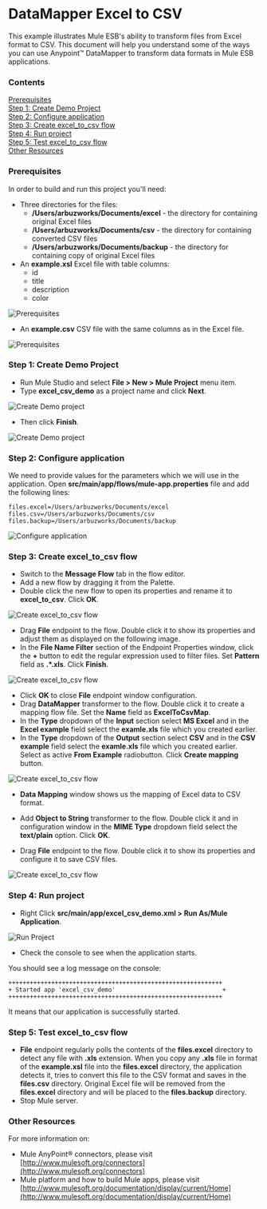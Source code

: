 # DataMapper Excel to CSV

This example illustrates Mule ESB's ability to transform files from Excel format to CSV. This document will help you understand some of the ways you can use Anypoint™ DataMapper to transform data formats in Mule ESB applications.

### Contents 

[Prerequisites](#prerequisites)  
[Step 1: Create Demo Project](#step-1-create-demo-project)  
[Step 2: Configure application](#step-2-configure-application)  
[Step 3: Create excel_to_csv flow](#step-3-create-excel_to_csv-flow)  
[Step 4: Run project](#step-4-run-project)  
[Step 5: Test excel_to_csv flow](#step-5-test-excel_to_csv-flow)  
[Other Resources](#other-resources)  


### Prerequisites

In order to build and run this project you'll need:

* Three directories for the files:
    - **/Users/arbuzworks/Documents/excel** - the directory for containing original Excel files
    - **/Users/arbuzworks/Documents/csv** - the directory for containing converted CSV files
    - **/Users/arbuzworks/Documents/backup** - the directory for containing copy of original Excel files
* An **example.xsl** Excel file with table columns:
    - id   
    - title   
    - description
    - color

![Prerequisites](images/step0-1.png)

* An **example.csv** CSV file with the same columns as in the Excel file.

![Prerequisites](images/step0-2.png)

### Step 1: Create Demo Project

* Run Mule Studio and select **File \> New \> Mule Project** menu item.  
* Type **excel_csv_demo** as a project name and click **Next**.  

![Create Demo project](images/step1-1.png)

* Then click **Finish**.

![Create Demo project](images/step1-2.png)

### Step 2: Configure application

We need to provide values for the parameters which we will use in the application. Open **src/main/app/flows/mule-app.properties** file and add the following lines:

```
files.excel=/Users/arbuzworks/Documents/excel
files.csv=/Users/arbuzworks/Documents/csv
files.backup=/Users/arbuzworks/Documents/backup
```

![Configure application](images/step2-1.png)

### Step 3: Create excel_to_csv flow

* Switch to the **Message Flow** tab in the flow editor.
* Add a new flow by dragging it from the Palette.
* Double click the new flow to open its properties and rename it to **excel_to_csv**. Click **OK**.

![Create excel_to_csv flow](images/step3-1.png)

* Drag **File** endpoint to the flow. Double click it to show its properties and adjust them as displayed on the following image.
* In the **File Name Filter** section of the Endpoint Properties window, click the **+** button to edit the regular expression used to filter files. Set **Pattern** field as **.*.xls**. Click **Finish**.

![Create excel_to_csv flow](images/step3-3.png)

* Click **OK** to close **File** endpoint window configuration.
* Drag **DataMapper** transformer to the flow. Double click it to create a mapping flow file. Set the **Name** field as **ExcelToCsvMap**. 
* In the **Type** dropdown of the **Input** section select **MS Excel** and in the **Excel example** field select the **examle.xls** file which you created earlier.
* In the **Type** dropdown of the **Output** section select **CSV** and in the **CSV example** field select the **examle.xls** file which you created earlier. Select as active **From Example** radiobutton. Click **Create mapping** button.

![Create excel_to_csv flow](images/step3-5.png)

* **Data Mapping** window shows us the mapping of Excel data to CSV format.

* Add **Object to String** transformer to the flow. Double click it and in configuration window in the **MIME Type** dropdown field select the **text/plain** option. Click **OK**.

* Drag **File** endpoint to the flow. Double click it to show its properties and configure it to save CSV files.

![Create excel_to_csv flow](images/step3-7.png)

### Step 4: Run project

* Right Click **src/main/app/excel_csv_demo.xml \> Run As/Mule Application**.

![Run Project](images/step4-1.png) 

* Check the console to see when the application starts.  

You should see a log message on the console:  
 
    ++++++++++++++++++++++++++++++++++++++++++++++++++++++++++++    
    + Started app 'excel_csv_demo'                              +    
    ++++++++++++++++++++++++++++++++++++++++++++++++++++++++++++   

It means that our application is successfully started.


### Step 5: Test excel_to_csv flow

* **File** endpoint regularly polls the contents of the **files.excel** directory to detect any file with **.xls** extension. When you copy any **.xls** file in format of the **example.xsl** file into the **files.excel** directory, the application detects it, tries to convert this file to the CSV format and saves in the **files.csv** directory. Original Excel file will be removed from the **files.excel** directory and will be placed to the **files.backup** directory.
* Stop Mule server.

### Other Resources

For more information on:

- Mule AnyPoint® connectors, please visit [http://www.mulesoft.org/connectors](http://www.mulesoft.org/connectors)
- Mule platform and how to build Mule apps, please visit [http://www.mulesoft.org/documentation/display/current/Home](http://www.mulesoft.org/documentation/display/current/Home)